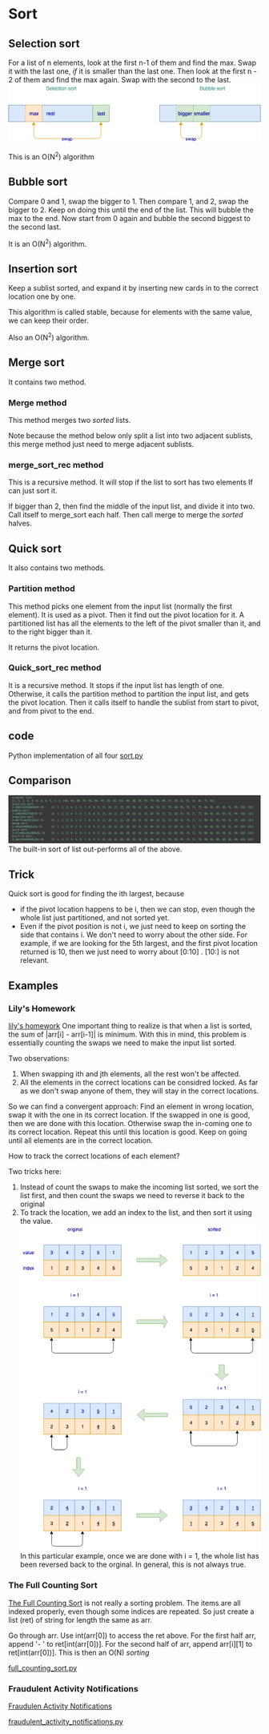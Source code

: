 # Sort

## Selection sort
For a list of n elements, look at the first n-1 of them and find the 
max. Swap it with the last one, _if_ it is smaller than the last one.
Then look at the first n - 2 of them and find the max again. Swap with the 
second to the last.
![Sort](images/sort.png)

This is an O(N<sup>2</sup>) algorithm

## Bubble sort
Compare 0 and 1, swap the bigger to 1. Then compare 1, and 2, swap the bigger
to 2. Keep on doing this until the end of the list. This will bubble 
the max to the end.
Now start from 0 again and bubble the second biggest to the second
last.

It is an O(N<sup>2</sup>) algorithm.

## Insertion sort
Keep a sublist sorted, and expand it by inserting new cards in to the
correct location one by one. 

This algorithm is called stable, because for elements with the same
value, we can keep their order.

Also an O(N<sup>2</sup>) algorithm.

## Merge sort

It contains two method. 
### Merge method
This method merges two _sorted_ lists.

Note because the method below only split a list into two
adjacent sublists, this merge method just need to merge
adjacent sublists.

### merge_sort_rec method
This is a recursive method. It will stop if the list to sort has two elements
If can just sort it.

If bigger than 2, then find the middle of the input list, and 
divide it into two.
Call itself to merge_sort each half.
Then call merge to merge the _sorted_ halves.

## Quick sort
It also contains two methods.

### Partition method
This method picks one element from the input list (normally the first element).
It is used as a pivot. Then it find out the pivot location for it.
A partitioned list has all the elements to the left of the pivot 
smaller than it, and to the right bigger than it.

It returns the pivot location.

### Quick_sort_rec method
It is a recursive method. It stops if the input list has length of
one. 
Otherwise, it calls the partition method to partition the input
list, and gets the pivot location.
Then it calls itself to handle the sublist from start to pivot, and from
pivot to the end.

## code
Python implementation of all four
[sort.py](sort.py)

## Comparison
![result](images/sort_results.png) The built-in sort of list out-performs all
of the above.

## Trick
Quick sort is good for finding the ith largest, because
* if the pivot location happens to be i, then we can stop, even though
the whole list just partitioned, and not sorted yet.
* Even if the pivot position is not i, we just need to keep on
sorting the side that contains i. We don't need to worry about the 
other side. For example, if we are looking for the 5th largest, and
the first pivot location returned is 10, then we just need to worry about [0:10]
. [10:] is not relevant.

## Examples
### Lily's Homework
[lily's homework](https://www.hackerrank.com/challenges/lilys-homework/problem) One
important thing to realize is that when a list is sorted, the sum of 
|arr[i] - arr[i-1]| is minimum. 
With this in mind, this problem is essentially counting the swaps 
we need to make the input list sorted.

Two observations:
1. When swapping ith and jth elements, all the rest won't be affected. 
2. All the elements in the correct locations can be considred locked.
As far as we don't swap anyone of them, they will stay in the correct locations.

So we can find a convergent approach:
Find an element in wrong location, swap it with the one in its correct location. If the swapped in one is good, then we 
are done with this location. Otherwise swap the in-coming one to its
correct location. Repeat this until this location is good.
Keep on going until all elements are in the correct location.

How to track the correct locations of each element? 

Two tricks here:
1. Instead of count the swaps to make the incoming list sorted, we 
sort the list first, and then count the swaps we need to reverse it back
to the original
2. To track the location, we add an index to the list, and then sort it 
using the value.
![lilyhomework](images/lilyhomework.png)
In this particular example, once we are done with i = 1, the whole
list has been reversed back to the orginal. In general, this is not always
true.

### The Full Counting Sort
[The Full Counting Sort](https://www.hackerrank.com/challenges/countingsort4/problem)
is not really a sorting problem. The items are all indexed properly,
even though some indices are repeated. 
So just create a list (ret) of string for length the same as arr.

Go through arr. Use int(arr[0]) to access the ret above. 
For the first half arr, append '- ' to ret[int(arr[0])]. For the second half
of arr, append arr[i][1] to ret[int(arr[0])].
This is then an O(N) _sorting_

[full_counting_sort.py](full_counting_sort.py)

### Fraudulent Activity Notifications
[Fraudulen Activity Notifications](https://www.hackerrank.com/challenges/fraudulent-activity-notifications/problem)

[fraudulent_activity_notifications.py](fraudulent_activity_notifications.py)